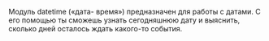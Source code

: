 Модуль datetime («дата- время») предназначен для работы с датами. С его помощью ты сможешь узнать сегодняшнюю дату и выяснить, сколько дней осталось ждать какого-то события.